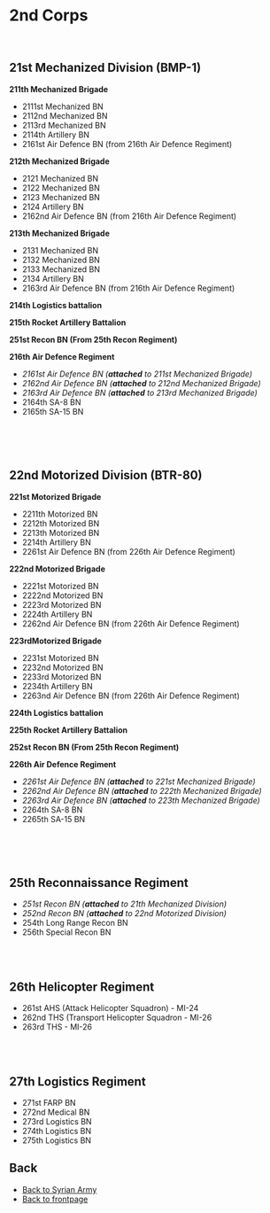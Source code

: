 # 2nd Corps 
<br>

## 21st Mechanized Division (BMP-1)
**211th Mechanized Brigade**
- 2111st Mechanized BN
- 2112nd Mechanized BN
- 2113rd Mechanized BN
- 2114th Artillery BN
- 2161st Air Defence BN (from 216th Air Defence Regiment) 

**212th Mechanized Brigade**
- 2121 Mechanized BN
- 2122 Mechanized BN
- 2123 Mechanized BN
- 2124 Artillery BN
- 2162nd Air Defence BN  (from 216th Air Defence Regiment)

**213th Mechanized Brigade**
- 2131 Mechanized BN
- 2132 Mechanized BN
- 2133 Mechanized BN
- 2134 Artillery BN
- 2163rd Air Defence BN  (from 216th Air Defence Regiment)

**214th Logistics battalion**

**215th Rocket Artillery Battalion**

**251st Recon BN (From 25th Recon Regiment)**

**216th Air Defence Regiment**
-  _2161st Air Defence BN  (**attached** to 211st Mechanized Brigade)_
- _2162nd Air Defence BN (**attached** to 212nd Mechanized Brigade)_
- _2163rd Air Defence BN (**attached** to 213rd Mechanized Brigade)_
- 2164th SA-8 BN
- 2165th SA-15 BN


<br>
<br>
<br>


## 22nd Motorized Division (BTR-80)
**221st Motorized  Brigade**
- 2211th Motorized  BN
- 2212th Motorized  BN
- 2213th Motorized  BN
- 2214th Artillery BN
- 2261st Air Defence BN  (from 226th Air Defence Regiment)

**222nd Motorized  Brigade**
- 2221st Motorized  BN
- 2222nd Motorized  BN
- 2223rd Motorized  BN
- 2224th Artillery BN
- 2262nd Air Defence BN  (from 226th Air Defence Regiment)

**223rdMotorized  Brigade**
- 2231st Motorized  BN
- 2232nd Motorized  BN
- 2233rd Motorized  BN
- 2234th Artillery BN
- 2263nd Air Defence BN  (from 226th Air Defence Regiment)

**224th Logistics battalion**

**225th Rocket Artillery Battalion**

**252st Recon BN (From 25th Recon Regiment)**

**226th Air Defence Regiment**
-  _2261st Air Defence BN  (**attached** to 221st Mechanized Brigade)_
-  _2262nd Air Defence BN  (**attached** to 222th Mechanized Brigade)_
-  _2263rd Air Defence BN  (**attached** to 223th Mechanized Brigade)_
- 2264th SA-8 BN
- 2265th SA-15 BN



<br>
<br>
<br>


## 25th Reconnaissance Regiment
- _251st Recon BN (**attached** to 21th Mechanized Division)_
- _252nd Recon BN (**attached** to 22nd Motorized Division)_
- 254th Long Range Recon BN
- 256th Special Recon BN

<br>
<br>



## 26th Helicopter Regiment
- 261st AHS (Attack Helicopter Squadron) - MI-24
- 262nd THS (Transport Helicopter Squadron - MI-26
- 263rd THS - MI-26

<br>
<br>



## 27th Logistics Regiment
- 271st FARP BN
- 272nd Medical BN
- 273rd Logistics BN
- 274th Logistics BN
- 275th Logistics BN




## Back
- [Back to Syrian Army](/OPAR-Brief/INTELLIGENCE/Syrian_Army.html) 
- [Back to frontpage](https://132nd-vwing.github.io/OPAR-Brief/)
 